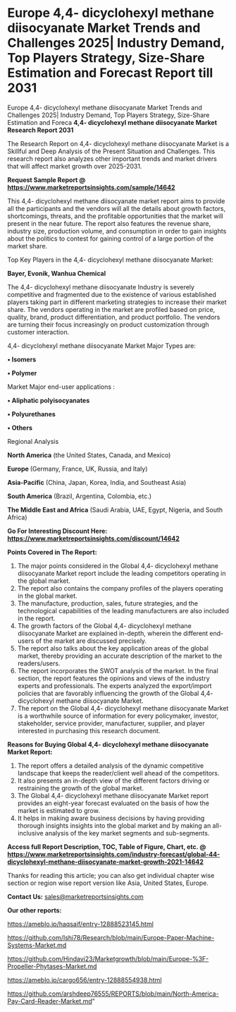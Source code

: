 # Europe 4,4- dicyclohexyl methane diisocyanate Market Trends and Challenges 2025| Industry Demand, Top Players Strategy, Size-Share Estimation and Forecast Report till 2031
 Europe 4,4- dicyclohexyl methane diisocyanate Market Trends and Challenges 2025| Industry Demand, Top Players Strategy, Size-Share Estimation and Foreca
<strong>4,4- dicyclohexyl methane diisocyanate Market Research Report 2031</strong>

The Research Report on 4,4- dicyclohexyl methane diisocyanate Market is a Skillful and Deep Analysis of the Present Situation and Challenges. This research report also analyzes other important trends and market drivers that will affect market growth over 2025-2031.

<strong>Request Sample Report @ <a href=https://www.marketreportsinsights.com/sample/14642>https://www.marketreportsinsights.com/sample/14642</a></strong>

This 4,4- dicyclohexyl methane diisocyanate market report aims to provide all the participants and the vendors will all the details about growth factors, shortcomings, threats, and the profitable opportunities that the market will present in the near future. The report also features the revenue share, industry size, production volume, and consumption in order to gain insights about the politics to contest for gaining control of a large portion of the market share.

Top Key Players in the 4,4- dicyclohexyl methane diisocyanate Market:

<strong>Bayer, Evonik, Wanhua Chemical</strong>

The 4,4- dicyclohexyl methane diisocyanate Industry is severely competitive and fragmented due to the existence of various established players taking part in different marketing strategies to increase their market share. The vendors operating in the market are profiled based on price, quality, brand, product differentiation, and product portfolio. The vendors are turning their focus increasingly on product customization through customer interaction.

4,4- dicyclohexyl methane diisocyanate Market Major Types are:

<strong>• Isomers

• Polymer</strong>

Market Major end-user applications :

<strong>• Aliphatic polyisocyanates

• Polyurethanes

• Others</strong>

Regional Analysis

</u><strong><b>North America</b></strong> (the United States, Canada, and Mexico)

<strong><b>Europe </b></strong>(Germany, France, UK, Russia, and Italy)

<strong><b>Asia-Pacific</b></strong> (China, Japan, Korea, India, and Southeast Asia)

<strong><b>South America</b></strong> (Brazil, Argentina, Colombia, etc.)

<strong><b>The Middle East and Africa</b></strong> (Saudi Arabia, UAE, Egypt, Nigeria, and South Africa)

<strong>Go For Interesting Discount Here: <a href=https://www.marketreportsinsights.com/discount/14642>https://www.marketreportsinsights.com/discount/14642</a></strong>

<strong>Points Covered in The Report:</strong>
<ol>
  <li>The major points considered in the Global 4,4- dicyclohexyl methane diisocyanate Market report include the leading competitors operating in the global market.</li>
  <li>The report also contains the company profiles of the players operating in the global market.</li>
  <li>The manufacture, production, sales, future strategies, and the technological capabilities of the leading manufacturers are also included in the report.</li>
  <li>The growth factors of the Global 4,4- dicyclohexyl methane diisocyanate Market are explained in-depth, wherein the different end-users of the market are discussed precisely.</li>
  <li>The report also talks about the key application areas of the global market, thereby providing an accurate description of the market to the readers/users.</li>
  <li>The report incorporates the SWOT analysis of the market. In the final section, the report features the opinions and views of the industry experts and professionals. The experts analyzed the export/import policies that are favorably influencing the growth of the Global 4,4- dicyclohexyl methane diisocyanate Market.</li>
  <li>The report on the Global 4,4- dicyclohexyl methane diisocyanate Market is a worthwhile source of information for every policymaker, investor, stakeholder, service provider, manufacturer, supplier, and player interested in purchasing this research document.</li>
</ol>
<strong>Reasons for Buying Global 4,4- dicyclohexyl methane diisocyanate Market Report:</strong>

<ol>
  <li>The report offers a detailed analysis of the dynamic competitive landscape that keeps the reader/client well ahead of the competitors.</li>
  <li>It also presents an in-depth view of the different factors driving or restraining the growth of the global market.</li>
  <li>The Global 4,4- dicyclohexyl methane diisocyanate Market report provides an eight-year forecast evaluated on the basis of how the market is estimated to grow.</li>
  <li>It helps in making aware business decisions by having providing thorough insights insights into the global market and by making an all-inclusive analysis of the key market segments and sub-segments.</li>
</ol>
<strong>Access full Report Description, TOC, Table of Figure, Chart, etc. @ <a href=https://www.marketreportsinsights.com/industry-forecast/global-44-dicyclohexyl-methane-diisocyanate-market-growth-2021-14642>https://www.marketreportsinsights.com/industry-forecast/global-44-dicyclohexyl-methane-diisocyanate-market-growth-2021-14642</a></strong>


Thanks for reading this article; you can also get individual chapter wise section or region wise report version like Asia, United States, Europe.

<strong>Contact Us:</strong>
sales@marketreportsinsights.com

<strong>Our other reports:</strong>

<a href=https://ameblo.jp/haqsaif/entry-12888523145.html>https://ameblo.jp/haqsaif/entry-12888523145.html</a>

<a href=https://github.com/Ishi78/Research/blob/main/Europe-Paper-Machine-Systems-Market.md>https://github.com/Ishi78/Research/blob/main/Europe-Paper-Machine-Systems-Market.md</a>

<a href=https://github.com/Hindavi23/Marketgrowth/blob/main/Europe-%3F-Propeller-Phytases-Market.md>https://github.com/Hindavi23/Marketgrowth/blob/main/Europe-%3F-Propeller-Phytases-Market.md</a>

<a href=https://ameblo.jp/cargo656/entry-12888554938.html>https://ameblo.jp/cargo656/entry-12888554938.html</a>

<a href=https://github.com/arshdeep76555/REPORTS/blob/main/North-America-Pay-Card-Reader-Market.md>https://github.com/arshdeep76555/REPORTS/blob/main/North-America-Pay-Card-Reader-Market.md</a>"
